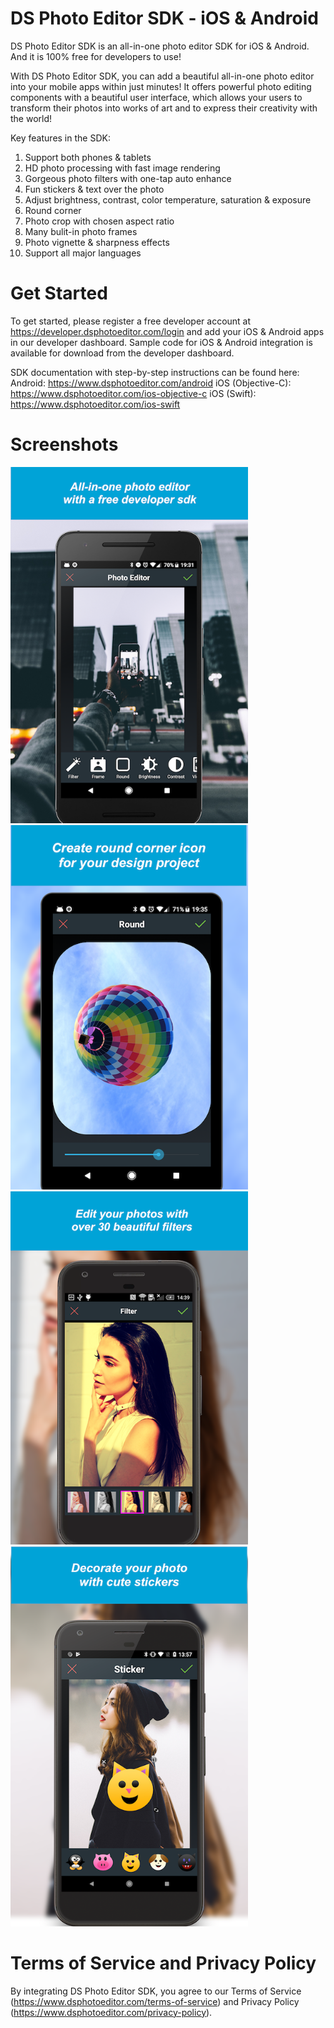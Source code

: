 # DS Photo Editor SDK - iOS & Android

DS Photo Editor SDK is an all-in-one photo editor SDK for iOS & Android. And it is 100% free for developers to use!

With DS Photo Editor SDK, you can add a beautiful all-in-one photo editor into your mobile apps within just minutes! It offers powerful photo editing components with a beautiful user interface, which allows your users to transform their photos into works of art and to express their creativity with the world!

Key features in the SDK:
1. Support both phones & tablets
2. HD photo processing with fast image rendering
3. Gorgeous photo filters with one-tap auto enhance
4. Fun stickers & text over the photo
5. Adjust brightness, contrast, color temperature, saturation & exposure
6. Round corner
7. Photo crop with chosen aspect ratio
8. Many bulit-in photo frames
9. Photo vignette & sharpness effects
10. Support all major languages

# Get Started

To get started, please register a free developer account at https://developer.dsphotoeditor.com/login and add your iOS & Android apps in our developer dashboard. Sample code for iOS & Android integration is available for download from the developer dashboard.

SDK documentation with step-by-step instructions can be found here:
Android: https://www.dsphotoeditor.com/android
iOS (Objective-C): https://www.dsphotoeditor.com/ios-objective-c
iOS (Swift): https://www.dsphotoeditor.com/ios-swift

# Screenshots
<img src="screenshots/screenshot-1.png" width="380"> <img src="screenshots/screenshot-2.png" width="380">
<img src="screenshots/screenshot-3.png" width="380"> <img src="screenshots/screenshot-4.png" width="380">

# Terms of Service and Privacy Policy

By integrating DS Photo Editor SDK, you agree to our Terms of Service (https://www.dsphotoeditor.com/terms-of-service) and Privacy Policy (https://www.dsphotoeditor.com/privacy-policy). 